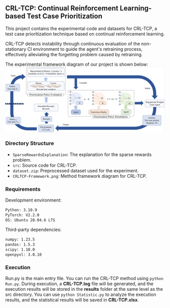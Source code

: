 
## CRL-TCP: Continual Reinforcement Learning-based Test Case Prioritization

This project contains the experimental code and datasets for CRL-TCP, a test case prioritization technique based on continual reinforcement learning.

CRL-TCP detects instability through continuous evaluation of the non-stationary CI environment to guide the agent's retraining process, effectively alleviating the forgetting problem caused by retraining.

The experimental framework diagram of our project is shown below:
![framework diagram](CRLTCP-Framework.png)

### Directory Structure

- `SparseRewardsExplanation`: The explanation for the sparse rewards problem.
- `src`: Source code for CRL-TCP.
- `dataset.zip`: Preprocessed dataset used for the experiment.
- `CRLTCP-Framework.png`: Method framework diagram for CRL-TCP.

### Requirements

Development environment:

```
Python: 3.10.9
PyTorch: V2.2.0
OS: Ubuntu 20.04.6 LTS
```

Third-party dependencies:

```
numpy: 1.23.5
pandas: 1.5.3
scipy: 1.10.0
openpyxl: 3.0.10
```

### Execution

Run.py is the main entry file. You can run the CRL-TCP method using `python Run.py`. During execution, a **CRL-TCP.log** file will be generated, and the execution results will be stored in the **results** folder at the same level as the src directory. You can use `python Statistic.py` to analyze the execution results, and the statistical results will be saved in **CRL-TCP.xlsx**.
